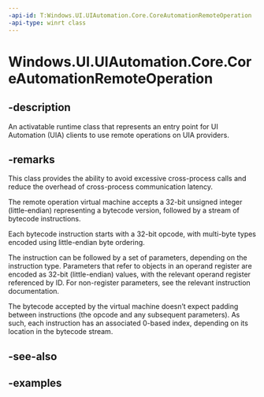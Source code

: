 ```yaml
---
-api-id: T:Windows.UI.UIAutomation.Core.CoreAutomationRemoteOperation
-api-type: winrt class
---
```


# Windows.UI.UIAutomation.Core.CoreAutomationRemoteOperation

<!--
public sealed class CoreAutomationRemoteOperation
-->

## -description

An activatable runtime class that represents an entry point for UI Automation (UIA) clients to use remote operations on UIA providers.

## -remarks

This class provides the ability to avoid excessive cross-process calls and reduce the overhead of cross-process communication latency.

The remote operation virtual machine accepts a 32-bit unsigned integer (little-endian) representing a bytecode version, followed by a stream of bytecode instructions.

Each bytecode instruction starts with a 32-bit opcode, with multi-byte types encoded using little-endian byte ordering.

The instruction can be followed by a set of parameters, depending on the instruction type. Parameters that refer to objects in an operand register are encoded as 32-bit (little-endian) values, with the relevant operand register referenced by ID. For non-register parameters, see the relevant instruction documentation.

The bytecode accepted by the virtual machine doesn’t expect padding between instructions (the opcode and any subsequent parameters). As such, each instruction has an associated 0-based index, depending on its location in the bytecode stream.

## -see-also

## -examples
